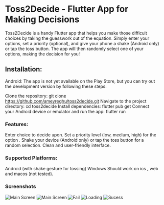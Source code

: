 # Toss2Decide - Flutter App for Making Decisions

Toss2Decide is a handy Flutter app that helps you make those difficult choices by taking the guesswork out of the equation. Simply enter your options, set a priority (optional), and give your phone a shake (Android only) or tap the toss button. The app will then randomly select one of your options, making the decision for 
you!

## Installation:

Android: The app is not yet available on the Play Store, but you can try out the development version by following these steps:

Clone the repository: git clone https://github.com/ameyreghu/toss2decide.git
Navigate to the project directory: cd toss2decide
Install dependencies: flutter pub get
Connect your Android device or emulator and run the app: flutter run

### Features:

Enter choice to decide upon.
Set a priority level (low, medium, high) for the option .
Shake your device (Android only) or tap the toss button for a random selection.
Clean and user-friendly interface.

### Supported Platforms:

Android (with shake gesture for tossing)
Windows 
Should work on ios , web and macos (not tested).

### Screenshots
![Main Screen](/screenshots/0.png?raw=true "Optional Title")
![Main Screen](/screenshots/1.png?raw=true "Optional Title")
![Fail](/screenshots/2.png?raw=true "Optional Title")
![Loading](/screenshots/3.png?raw=true "Optional Title")
![Sucess](/screenshots/4.png?raw=true "Optional Title")